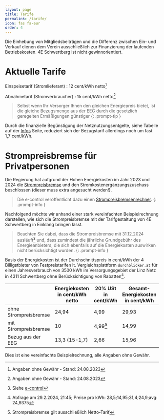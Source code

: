 ```yaml
---
layout: page
title: Tarife
permalink: /tarife/
icon: fas fa-eur
order: 4
---
```


Die Einhebung von Mitgliedsbeiträgen und die Differenz zwischen Ein- und Verkauf dienen dem
Verein ausschließlich zur Finanzierung der laufenden Betriebskosten. 4E Schwertberg ist nicht gewinnorientiert.

# Aktuelle Tarife

Einspeisetarif (Stromlieferant)
: 12 cent/kWh netto[^1]

Abnahmetarif (Stromverbraucher)
: 15 cent/kWh netto[^1]

> Selbst wenn Ihr Versorger Ihnen den gleichen Energiepreis bietet, ist die gleiche Bezugsmenge aus der
> EEG durch die gesetzlich geregelten Ermäßigungen günstiger
{: .prompt-tip }

Durch die finanzielle Begünstigung der Netznutzungsentgelte, siehe Tabelle auf der [Infos](/infos) Seite,
reduziert sich der Bezugstarif allerdings noch um fast 1,7 cent/kWh.


# Strompreisbremse für Privatpersonen

Die Regierung hat aufgrund der Hohen Energiekosten im Jahr 2023 und 2024 die [Strompreisbremse](https://www.oesterreich.gv.at/themen/steuern_und_finanzen/unterstuetzungen_beihilfen_und_foerderungen/sonstige_beihilfen_und_foerderungen/entlastungspaket/allgemeine-informationsseite.html)
und den Stromkostenergänzungszuschuss beschlossen (dieser muss extra angesucht werden!).

> Die e-control veröffentlicht dazu einen [Strompreisbremsenrechner](https://www.e-control.at/stromkostenbremse).
{: .prompt-info }

Nachfolgend möchte wir anhand einer stark vereinfachten Beispielrechnung darstellen, wie sich
die Strompreisbremse mit der Tarifgestaltung von 4E Schwertberg in Einklang bringen lässt.

> Beachten Sie dabei, dass die Strompreisbremse mit 31.12.2024 ausläuft[^3] und, dass zumindest
> die jährliche Grundgebühr des Energieanbieters, die sich ebenfalls auf die Energiekosten
> auswirken nicht berücksichtigt wurden.
{: .prompt-info }

Basis der Energiekosten ist der Durchschnittspreis in cent/kWh der 4 Billigstbieter von
Festpreistarifen lt. Vergleichsplattform `durchblicker.at` für einen Jahresverbrauch von 3500 kWh
im Versorgungsgebiet der Linz Netz in 4311 Schwertberg ohne Berücksichtigung von Rabatten[^2].

|  | Energiekosten in cent/kWh netto | 20% USt in cent/kWh | Gesamt-Energiekosten in cent/kWh |
| --- | --- | --- | --- |
| ohne Strompreisbremse | 24,94 | 4,99 | 29,93 |
| mit Strompreisbremse  | 10    | 4,99[^4] | 14,99 |
| Bezug aus der EEG     | 13,3 (15-1,7) | 2,66 | 15,96 |

Dies ist eine vereinfachte Beispielrechnung, alle Angaben ohne Gewähr.

[^1]: Angaben ohne Gewähr - Stand: 24.08.2023
[^2]: Abfrage am 29.2.2024, 21:45; Preise pro kWh: 28,5;14,95;31,4;24,9;avg: 24,9375
[^3]: Siehe [e-control](https://www.e-control.at/stromkostenbremse)
[^4]: Strompreisbremse gilt ausschließlich Netto-Tarif